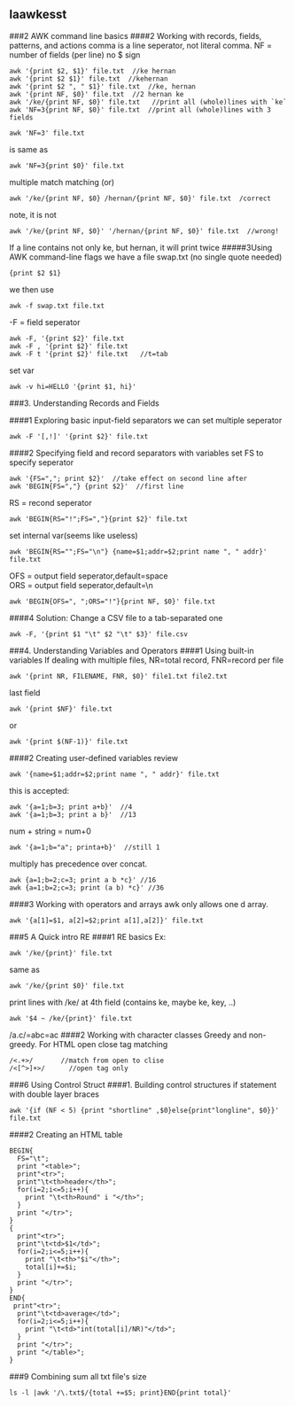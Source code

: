 ## laawkesst
###2 AWK command line basics
####2 Working with records, fields, patterns, and actions
comma is a line seperator, not literal comma.
NF = number of fields (per line) no $ sign
```
awk '{print $2, $1}' file.txt  //ke hernan
awk '{print $2 $1}' file.txt  //kehernan
awk '{print $2 ", " $1}' file.txt  //ke, hernan
awk '{print NF, $0}' file.txt  //2 hernan ke
awk '/ke/{print NF, $0}' file.txt   //print all (whole)lines with `ke`
awk 'NF=3{print NF, $0}' file.txt  //print all (whole)lines with 3 fields
```
```
awk 'NF=3' file.txt
```
is same as
```
awk 'NF=3{print $0}' file.txt
```
multiple match matching (or)
```
awk '/ke/{print NF, $0} /hernan/{print NF, $0}' file.txt  /correct
```
note, it is not
```
awk '/ke/{print NF, $0}' '/hernan/{print NF, $0}' file.txt  //wrong!
```
If a line contains not only ke, but hernan, it will print twice
#####3Using AWK command-line flags
we have a file swap.txt (no single quote needed)
```
{print $2 $1}
```
we then use
```
awk -f swap.txt file.txt
```
-F = field seperator
```
awk -F, '{print $2}' file.txt
awk -F , '{print $2}' file.txt
awk -F t '{print $2}' file.txt   //t=tab
```

set var
```
awk -v hi=HELLO '{print $1, hi}'
```
###3. Understanding Records and Fields

####1 Exploring basic input-field separators
we can set multiple seperator
```
awk -F '[,!]' '{print $2}' file.txt
```
####2 Specifying field and record separators with variables
set FS to specify seperator
```
awk '{FS=","; print $2}'  //take effect on second line after
awk 'BEGIN{FS=","} {print $2}'  //first line
```
RS = recond seperator
```
awk 'BEGIN{RS="!";FS=","}{print $2}' file.txt
```

set internal var(seems like useless)
```
awk 'BEGIN{RS="";FS="\n"} {name=$1;addr=$2;print name ", " addr}' file.txt
```
OFS = output field seperator,default=space  
ORS = output field seperator,default=\n
```
awk 'BEGIN{OFS=", ";ORS="!"}{print NF, $0}' file.txt
```
####4 Solution: Change a CSV file to a tab-separated one
```
awk -F, '{print $1 "\t" $2 "\t" $3}' file.csv
```

###4. Understanding Variables and Operators
####1 Using built-in variables
If dealing with multiple files, NR=total record, FNR=record per file
```
awk '{print NR, FILENAME, FNR, $0}' file1.txt file2.txt
```
last field
```
awk '{print $NF}' file.txt
```
or
```
awk '{print $(NF-1)}' file.txt
```
####2 Creating user-defined variables
review
```
awk '{name=$1;addr=$2;print name ", " addr}' file.txt
```


this is accepted:
```
awk '{a=1;b=3; print a+b}'  //4
awk '{a=1;b=3; print a b}'  //13
```
num + string = num+0
```
awk '{a=1;b="a"; printa+b}'  //still 1
```


multiply has precedence over concat.
```
awk {a=1;b=2;c=3; print a b *c}' //16
awk {a=1;b=2;c=3; print (a b) *c}' //36
```
####3 Working with operators and arrays
awk only allows one d array.
```
awk '{a[1]=$1, a[2]=$2;print a[1],a[2]}' file.txt
```
###5 A Quick intro RE
####1 RE basics
Ex:
```
awk '/ke/{print}' file.txt
```
same as
```
awk '/ke/{print $0}' file.txt
```
print lines with /ke/ at 4th field (contains ke, maybe ke, key, ..)
```
awk '$4 ~ /ke/{print}' file.txt
```
/a.c/=abc=ac
####2 Working with character classes
Greedy and non-greedy. For HTML open close tag matching
```
/<.+>/       //match from open to clise
/<[^>]+>/      //open tag only
```




###6 Using Control Struct
####1. Building control structures
if statement with double layer braces
```
awk '{if (NF < 5) {print "shortline" ,$0}else{print"longline", $0}}' file.txt
```

####2 Creating an HTML table
```
BEGIN{
  FS="\t";
  print "<table>";
  print"<tr>";
  print"\t<th>header</th>";
  for(i=2;i<=5;i++){
    print "\t<th>Round" i "</th>";
  }
  print "</tr>";
}
{
  print"<tr>";
  print"\t<td>$1</td>";
  for(i=2;i<=5;i++){
    print "\t<th>"$i"</th>";
    total[i]+=$i;
  }
  print "</tr>";
}
END{
 print"<tr>";
  print"\t<td>average</td>";
  for(i=2;i<=5;i++){
    print "\t<td>"int(total[i]/NR)"</td>";
  }
  print "</tr>";
  print "</table>";
}
```


###9 Combining 
sum all txt file's size
```
ls -l |awk '/\.txt$/{total +=$5; print}END{print total}'
```
